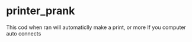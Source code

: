 # printer_prank
This cod when ran will automaticlly make a print, or more     If you computer auto connects 
